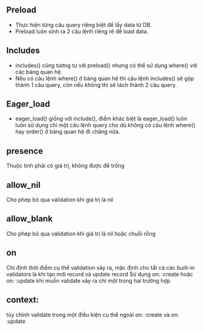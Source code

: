 ## Preload
 - Thực hiện từng câu query riêng biệt để lấy data từ DB.
 - Preload luôn sinh ra 2 câu lệnh riêng rẽ để load data.
## Includes
 - includes() cũng tương tự với preload() nhưng có thể sử dụng where() với các bảng quan hệ.
 - Nếu có câu lệnh where() ở bảng quan hệ thì câu lệnh includes() sẽ gộp thành 1 câu query, còn nếu không thì sẽ tách thành 2 câu query.
## Eager_load
 - eager_load() giống với include(), điểm khác biệt là eager_load() luôn luôn sử dụng chỉ một câu lệnh query cho dù không có câu lệnh where() hay order() ở bảng quan hệ đi chăng nữa.
## presence
Thuộc tính phải có giá trị, không được để trống
## allow_nil
Cho phép bỏ qua validation khi giá trị là nil
## allow_blank
Cho phép bỏ qua validation khi giá trị là nil hoặc chuỗi rỗng
## on
Chỉ định thời điểm cụ thể validation xảy ra, mặc định cho tất cả các built-in validators là khi tạo mới record và update record
Sử dụng on: :create hoặc on: :update khi muốn validate xảy ra chỉ một trong hai trường hợp
## context: 
tùy chỉnh validate trong một điều kiện cụ thể ngoài on: :create và on: :update
